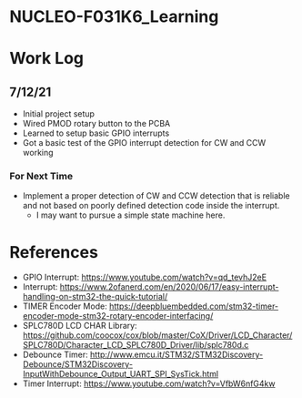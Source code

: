 # NUCLEO-F031K6_Learning

# Work Log

## 7/12/21

* Initial project setup
* Wired PMOD rotary button to the PCBA
* Learned to setup basic GPIO interrupts
* Got a basic test of the GPIO interrupt detection for CW and CCW working

### For Next Time

* Implement a proper detection of CW and CCW detection that is reliable and not based on poorly defined detection code inside the interrupt.
  * I may want to pursue a simple state machine here.

# References

* GPIO Interrupt: https://www.youtube.com/watch?v=qd_tevhJ2eE
* Interrupt: https://www.2ofanerd.com/en/2020/06/17/easy-interrupt-handling-on-stm32-the-quick-tutorial/
* TIMER Encoder Mode: https://deepbluembedded.com/stm32-timer-encoder-mode-stm32-rotary-encoder-interfacing/
* SPLC780D LCD CHAR Library: https://github.com/coocox/cox/blob/master/CoX/Driver/LCD_Character/SPLC780D/Character_LCD_SPLC780D_Driver/lib/splc780d.c
* Debounce Timer: http://www.emcu.it/STM32/STM32Discovery-Debounce/STM32Discovery-InputWithDebounce_Output_UART_SPI_SysTick.html
* Timer Interrupt: https://www.youtube.com/watch?v=VfbW6nfG4kw
